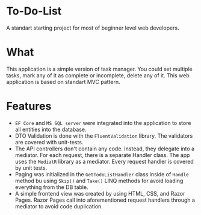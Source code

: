 # To-Do-List
A standart starting project for most of beginner level web developers. 

# What
This application is a simple version of task manager. You could set multiple tasks, mark any of it as complete or incomplete, delete any of it. This web application is based on 
standart MVC pattern.

# Features
* ```EF Core``` and ```MS SQL server``` were integrated into the application to store all entities into the database.
* DTO Validation is done with the ```FluentValidation``` library. The validators are covered with unit-tests.
* The API controllers don't contain any code. Instead, they delegate into a mediator. For each request, there is a separate Handler class. The app uses the ```MediatR``` library
as a mediator. Every request handler is covered by unit tests.
* Paging was initialized in the ```GetTodoListHandler``` class inside of ```Handle``` method bu using ```Skip()``` and ```Take()``` LINQ methods for avoid loading everything from the DB table.
* A simple frontend view was created by using HTML, CSS, and Razor Pages. Razor Pages call into aforementioned request handlers through a mediator to avoid code duplication.
